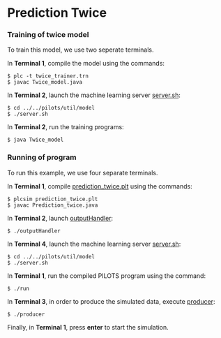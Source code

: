 # Prediction Twice


### Training of twice model

To train this model, we use two seperate terminals.

In **Terminal 1**, compile the model using the commands:
```
$ plc -t twice_trainer.trn
$ javac Twice_model.java
```

In **Terminal 2**, launch the machine learning server [server.sh](../../pilots/util/model/server.sh):
```
$ cd ../../pilots/util/model
$ ./server.sh
```

In **Terminal 2**, run the training programs:
```
$ java Twice_model
```


### Running of program

To run this example, we use four separate terminals.

In **Terminal 1**, compile [prediction_twice.plt](./prediction_twice.plt) using the commands:
```
$ plcsim prediction_twice.plt
$ javac Prediction_twice.java
```

In **Terminal 2**, launch [outputHandler](./outputHandler):
```
$ ./outputHandler
```

In **Terminal 4**, launch the machine learning server [server.sh](../../pilots/util/model/server.sh):
```
$ cd ../../pilots/util/model
$ ./server.sh
```

In **Terminal 1**, run the compiled PILOTS program using the command:
```
$ ./run
```

In **Terminal 3**, in order to produce the simulated data, execute [producer](./producer):
```
$ ./producer
```

Finally, in **Terminal 1**, press **enter** to start the simulation.

